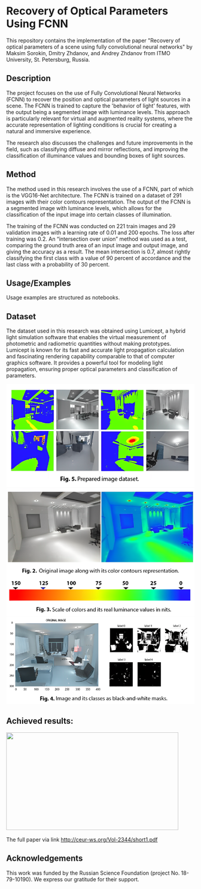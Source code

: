 # Recovery of Optical Parameters Using FCNN

This repository contains the implementation of the paper "Recovery of optical parameters of a scene using fully convolutional neural networks" by Maksim Sorokin, Dmitry Zhdanov, and Andrey Zhdanov from ITMO University, St. Petersburg, Russia.

## Description

The project focuses on the use of Fully Convolutional Neural Networks (FCNN) to recover the position and optical parameters of light sources in a scene. The FCNN is trained to capture the 'behavior of light' features, with the output being a segmented image with luminance levels. This approach is particularly relevant for virtual and augmented reality systems, where the accurate representation of lighting conditions is crucial for creating a natural and immersive experience.

The research also discusses the challenges and future improvements in the field, such as classifying diffuse and mirror reflections, and improving the classification of illuminance values and bounding boxes of light sources.

## Method

The method used in this research involves the use of a FCNN, part of which is the VGG16-Net architecture. The FCNN is trained on a dataset of 291 images with their color contours representation. The output of the FCNN is a segmented image with luminance levels, which allows for the classification of the input image into certain classes of illumination. 

The training of the FCNN was conducted on 221 train images and 29 validation images with a learning rate of 0.01 and 200 epochs. The loss after training was 0.2. An “intersection over union” method was used as a test, comparing the ground truth area of an input image and output image, and giving the accuracy as a result. The mean intersection is 0.7, almost rightly classifying the first class with a value of 90 percent of accordance and the last class with a probability of 30 percent.

## Usage/Examples

Usage examples are structured as notebooks. 

## Dataset

The dataset used in this research was obtained using Lumicept, a hybrid light simulation software that enables the virtual measurement of photometric and radiometric quantities without making prototypes. Lumicept is known for its fast and accurate light propagation calculation and fascinating rendering capability comparable to that of computer graphics software. It provides a powerful tool for modeling light propagation, ensuring proper optical parameters and classification of parameters.

![Screenshot](img/dataset.png)
![Screenshot](img/heatmap.png)
![Screenshot](img/masks.png)

## Achieved results:

<p align="left">
  <img width="460" height="260" src="https://user-images.githubusercontent.com/20153742/68948336-b7febc80-07c8-11ea-820d-75ba92997d0a.PNG">
</p>

The full paper via link http://ceur-ws.org/Vol-2344/short1.pdf

## Acknowledgements

This work was funded by the Russian Science Foundation (project No. 18-79-10190). We express our gratitude for their support.
